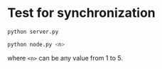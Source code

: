 # Test for synchronization

```bash
python server.py
```

```bash
python node.py <n>
```
where `<n>` can be any value from 1 to 5.
